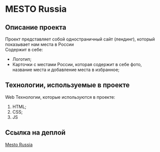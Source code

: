 # MESTO Russia

## Описание проекта

Проект представляет собой одностраничный сайт (лендинг), который показывает нам места в России\
Содержит в себе:
* Логотип;
* Карточки с местами России, которая содержит в себе фото, название места и добавление места в избранное;

## Технологии, используемые в проекте

Web Технологии, которые используются в проекте:
1. HTML;
2. CSS;
3. JS

## Ссылка на деплой

[Mesto Russia](https://asianmustache.github.io/russian-travel/)


